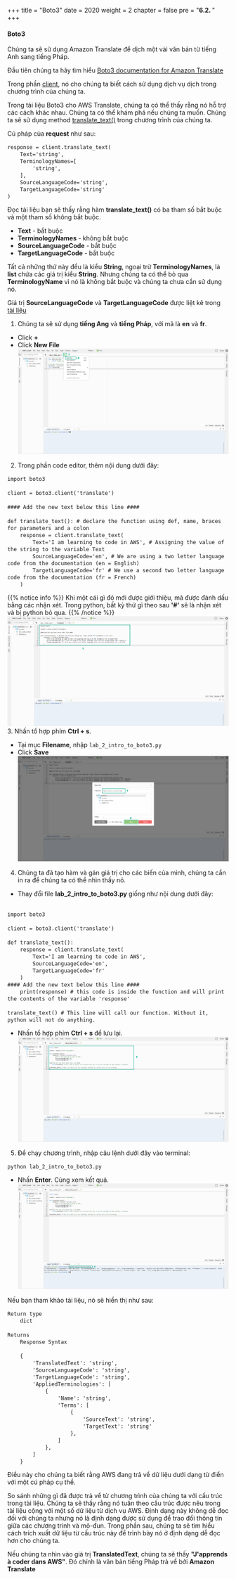 +++
title = "Boto3"
date = 2020
weight = 2
chapter = false
pre = "<b>6.2. </b>"
+++
#### Boto3

Chúng ta sẽ sử dụng Amazon Translate để dịch một vài văn bản từ tiếng Anh sang tiếng Pháp.

Đầu tiên chúng ta hãy tìm hiểu [Boto3 documentation for Amazon Translate](https://boto3.amazonaws.com/v1/documentation/api/latest/reference/services/translate.html)

Trong phần [client](https://boto3.amazonaws.com/v1/documentation/api/latest/reference/services/translate.html#id11), nó cho chúng ta biết cách sử dụng dịch vụ dịch trong chương trình của chúng ta.

Trong tài liệu Boto3 cho AWS Translate, chúng ta có thể thấy rằng nó hỗ trợ các cách khác nhau. Chúng ta có thể khám phá nếu chúng ta muốn. Chúng ta sẽ sử dụng method [translate_text()](https://boto3.amazonaws.com/v1/documentation/api/latest/reference/services/translate.html#id11) trong chương trình của chúng ta.

Cú pháp của **request** như sau:
```
response = client.translate_text(
    Text='string',
    TerminologyNames=[
        'string',
    ],
    SourceLanguageCode='string',
    TargetLanguageCode='string'
)
```

Đọc tài liệu bạn sẽ thấy rằng hàm **translate_text()** có ba tham số bắt buộc và một tham số không bắt buộc.
* **Text** - bắt buộc
* **TerminologyNames** - không bắt buộc
* **SourceLanguageCode** - bắt buộc
* **TargetLanguageCode** - bắt buộc

Tất cả những thứ này đều là kiểu **String**, ngoại trừ **TerminologyNames**, là **list** chứa các giá trị kiểu **String**. Nhưng chúng ta có thể bỏ qua **TerminologyName** vì nó là không bắt buộc và chúng ta chưa cần sử dụng nó.

Giá trị **SourceLanguageCode** và **TargetLanguageCode** được liệt kê trong [tài liệu](https://boto3.amazonaws.com/v1/documentation/api/latest/reference/services/translate.html#id11)

1. Chúng ta sẽ sử dụng **tiếng Ang** và **tiếng Pháp**, với mã là **en** và **fr**.
* Click **+** 
* Click **New File**
![Boto3](/images/6-functions/6.2-boto3/boto3-001.png?featherlight=false&width=90pc)
2. Trong phần code editor, thêm nội dung dưới đây:
```
import boto3

client = boto3.client('translate')

#### Add the new text below this line ####

def translate_text(): # declare the function using def, name, braces for parameters and a colon  
    response = client.translate_text(
        Text='I am learning to code in AWS', # Assigning the value of the string to the variable Text
        SourceLanguageCode='en', # We are using a two letter language code from the documentation (en = English)
        TargetLanguageCode='fr' # We use a second two letter language code from the documentation (fr = French)
    )
```
{{% notice info %}} 
Khi một cái gì đó mới được giới thiệu, mã được đánh dấu bằng các nhận xét. Trong python, bất kỳ thứ gì theo sau **'#'** sẽ là nhận xét và bị python bỏ qua.
{{% /notice %}}
![Boto3](/images/6-functions/6.2-boto3/boto3-002.png?featherlight=false&width=90pc)
3. Nhấn tổ hợp phím **Ctrl + s**.
* Tại mục **Filename**, nhập ```lab_2_intro_to_boto3.py```
* Click **Save**
![Boto3](/images/6-functions/6.2-boto3/boto3-003.png?featherlight=false&width=90pc)
4. Chúng ta đã tạo hàm và gán giá trị cho các biến của mình, chúng ta cần in ra để chúng ta có thể nhìn thấy nó. 
* Thay đổi file **lab_2_intro_to_boto3.py** giống như nội dung dưới đây:
```

import boto3

client = boto3.client('translate')

def translate_text(): 
    response = client.translate_text(
        Text='I am learning to code in AWS', 
        SourceLanguageCode='en', 
        TargetLanguageCode='fr' 
    )
#### Add the new text below this line ####
    print(response) # this code is inside the function and will print the contents of the variable 'response' 

translate_text() # This line will call our function. Without it, python will not do anything.
```
* Nhấn tổ hợp phím **Ctrl + s** để lưu lại.
![Boto3](/images/6-functions/6.2-boto3/boto3-004.png?featherlight=false&width=90pc)
5. Để chạy chương trình, nhập câu lệnh dưới đây vào terminal:
```
python lab_2_intro_to_boto3.py
```
* Nhấn **Enter**. Cùng xem kết quả.
![Boto3](/images/6-functions/6.2-boto3/boto3-005.png?featherlight=false&width=90pc)

Nếu bạn tham khảo tài liệu, nó sẽ hiển thị như sau:
```
Return type
    dict

Returns
    Response Syntax

    {
        'TranslatedText': 'string',
        'SourceLanguageCode': 'string',
        'TargetLanguageCode': 'string',
        'AppliedTerminologies': [
            {
                'Name': 'string',
                'Terms': [
                    {
                        'SourceText': 'string',
                        'TargetText': 'string'
                    },
                ]
            },
        ]
    }
```

Điều này cho chúng ta biết rằng AWS đang trả về dữ liệu dưới dạng từ điển với một cú pháp cụ thể.

So sánh những gì đã được trả về từ chương trình của chúng ta với cấu trúc trong tài liệu. Chúng ta sẽ thấy rằng nó tuân theo cấu trúc được nêu trong tài liệu cộng với một số dữ liệu từ dịch vụ AWS. Định dạng này không dễ đọc đối với chúng ta nhưng nó là định dạng được sử dụng để trao đổi thông tin giữa các chương trình và mô-đun. Trong phần sau, chúng ta sẽ tìm hiểu cách trích xuất dữ liệu từ cấu trúc này để trình bày nó ở định dạng dễ đọc hơn cho chúng ta.

Nếu chúng ta nhìn vào giá trị **TranslatedText**, chúng ta sẽ thấy **"J'apprends à coder dans AWS"**. Đó chính là văn bản tiếng Pháp trả về bởi **Amazon Translate**